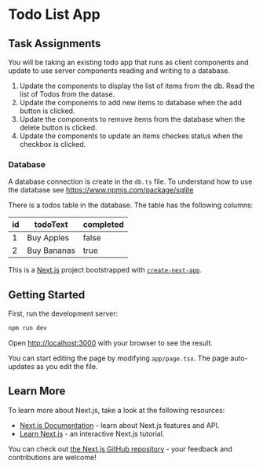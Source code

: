 # Todo List App

## Task Assignments

You will be taking an existing todo app that runs as client components and update to use server components reading and writing to a database.

1. Update the components to display the list of items from the db. Read the list of Todos from the datase.
2. Update the components to add new items to database when the add button is clicked.
3. Update the components to remove items from the database when the delete button is clicked.
4. Update the components to update an items checkes status when the checkbox is clicked.

### Database

A database connection is create in the `db.ts` file. To understand how to use the database see https://www.npmjs.com/package/sqlite

There is a todos table in the database. The table has the following columns:

| id  | todoText    | completed |
| --- | ----------- | --------- |
| 1   | Buy Apples  | false     |
| 2   | Buy Bananas | true      |

This is a [Next.js](https://nextjs.org) project bootstrapped with [`create-next-app`](https://nextjs.org/docs/app/api-reference/cli/create-next-app).

## Getting Started

First, run the development server:

```bash
npm run dev
```

Open [http://localhost:3000](http://localhost:3000) with your browser to see the result.

You can start editing the page by modifying `app/page.tsx`. The page auto-updates as you edit the file.

## Learn More

To learn more about Next.js, take a look at the following resources:

- [Next.js Documentation](https://nextjs.org/docs) - learn about Next.js features and API.
- [Learn Next.js](https://nextjs.org/learn) - an interactive Next.js tutorial.

You can check out [the Next.js GitHub repository](https://github.com/vercel/next.js) - your feedback and contributions are welcome!
